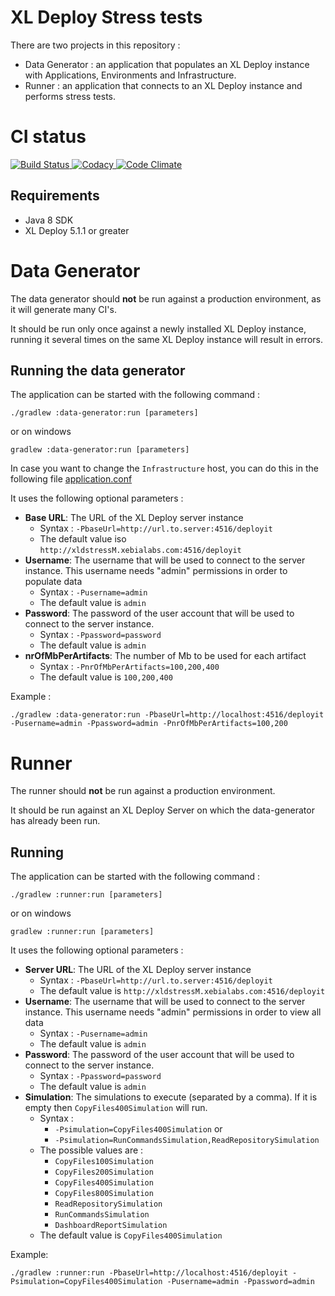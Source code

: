 # XL Deploy Stress tests

There are two projects in this repository :

- Data Generator : an application that populates an XL Deploy instance with Applications, Environments and Infrastructure.
- Runner : an application that connects to an XL Deploy instance and performs stress tests.

# CI status #

[![Build Status][xl-deploy-stress-tests-travis-image] ][xl-deploy-stress-tests-travis-url]
[![Codacy][xl-deploy-stress-tests-codacy-image] ][xl-deploy-stress-tests-codacy-url]
[![Code Climate][xl-deploy-stress-tests-code-climate-image] ][xl-deploy-stress-tests-code-climate-url]


[xl-deploy-stress-tests-travis-image]: https://travis-ci.org/xebialabs-community/xl-deploy-stress-tests.svg?branch=master
[xl-deploy-stress-tests-travis-url]: https://travis-ci.org/xebialabs-community/xl-deploy-stress-tests
[xl-deploy-stress-tests-codacy-image]: https://api.codacy.com/project/badge/Grade/f97410a1c91d4af4be5bbc5add23a17e
[xl-deploy-stress-tests-codacy-url]: https://www.codacy.com/app/rvanstone/xl-deploy-stress-tests
[xl-deploy-stress-tests-code-climate-image]: https://codeclimate.com/github/xebialabs-community/xl-deploy-stress-tests/badges/gpa.svg
[xl-deploy-stress-tests-code-climate-url]: https://codeclimate.com/github/xebialabs-community/xl-deploy-stress-tests



## Requirements

- Java 8 SDK
- XL Deploy 5.1.1 or greater

# Data Generator

The data generator should **not** be run against a production environment, as it will generate many CI's.

It should be run only once against a newly installed XL Deploy instance, running it several times on the same XL Deploy instance will result in errors.

## Running the data generator

The application can be started with the following command :

    ./gradlew :data-generator:run [parameters]

or on windows

    gradlew :data-generator:run [parameters]

In case you want to change the `Infrastructure` host, you can do this in the following file [application.conf](https://github.com/xebialabs-community/xl-deploy-stress-tests/blob/master/data-generator/src/main/resources/application.conf)

It uses the following optional parameters :

- **Base URL**: The URL of the XL Deploy server instance
    - Syntax : `-PbaseUrl=http://url.to.server:4516/deployit`
    - The default value iso `http://xldstressM.xebialabs.com:4516/deployit`
- **Username**: The username that will be used to connect to the server instance. This username needs "admin" permissions in order to populate data
    - Syntax : `-Pusername=admin`
    - The default value is `admin`
- **Password**: The password of the user account that will be used to connect to the server instance.
    - Syntax : `-Ppassword=password`
    - The default value is `admin`
- **nrOfMbPerArtifacts**: The number of Mb to be used for each artifact
    - Syntax : `-PnrOfMbPerArtifacts=100,200,400`
    - The default value is `100,200,400`

Example :

    ./gradlew :data-generator:run -PbaseUrl=http://localhost:4516/deployit -Pusername=admin -Ppassword=admin -PnrOfMbPerArtifacts=100,200
    
# Runner

The runner should **not** be run against a production environment.

It should be run against an XL Deploy Server on which the data-generator has already been run.

## Running

The application can be started with the following command :

    ./gradlew :runner:run [parameters]

or on windows

    gradlew :runner:run [parameters]

It uses the following optional parameters :

- **Server URL**: The URL of the XL Deploy server instance
    - Syntax : `-PbaseUrl=http://url.to.server:4516/deployit`
    - The default value is `http://xldstressM.xebialabs.com:4516/deployit`
- **Username**: The username that will be used to connect to the server instance. This username needs "admin" permissions in order to view all data
    - Syntax : `-Pusername=admin`
    - The default value is `admin`
- **Password**: The password of the user account that will be used to connect to the server instance.
    - Syntax : `-Ppassword=password`
    - The default value is `admin`
- **Simulation**: The simulations to execute (separated by a comma). If it is empty then `CopyFiles400Simulation` will run.
    - Syntax :
        - `-Psimulation=CopyFiles400Simulation` or
        - `-Psimulation=RunCommandsSimulation,ReadRepositorySimulation`
    - The possible values are :
        - `CopyFiles100Simulation`
        - `CopyFiles200Simulation`
        - `CopyFiles400Simulation`
        - `CopyFiles800Simulation`
        - `ReadRepositorySimulation`
        - `RunCommandsSimulation`
        - `DashboardReportSimulation`
    - The default value is `CopyFiles400Simulation`

Example:

    ./gradlew :runner:run -PbaseUrl=http://localhost:4516/deployit -Psimulation=CopyFiles400Simulation -Pusername=admin -Ppassword=admin


